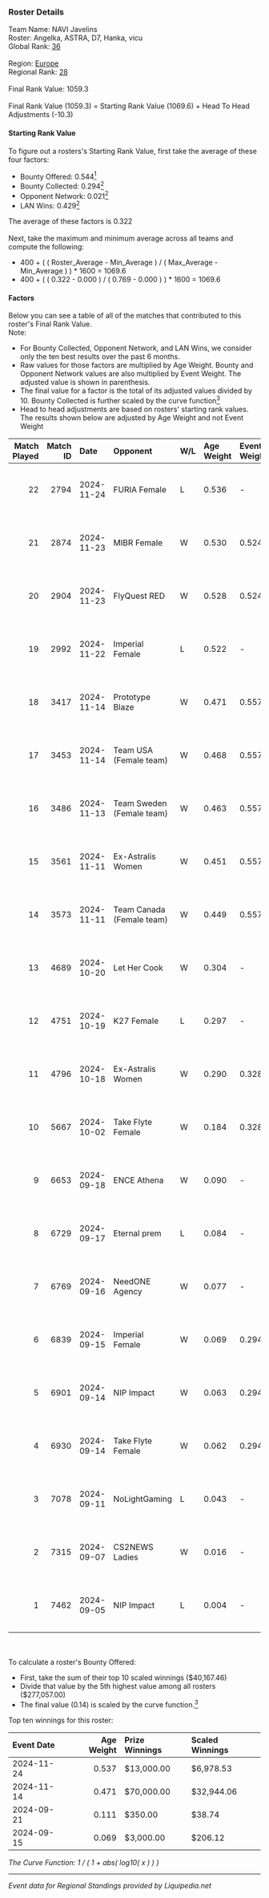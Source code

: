 ### Roster Details<br />
Team Name: NAVI Javelins<br />
Roster: Angelka, ASTRA, D7, Hanka, vicu<br />
Global Rank: [36](../standings_global.md)<br />
<br />
Region: [Europe]( ../standings_europe.md)<br />
Regional Rank: [28]( ../standings_europe.md)<br />
<br />
Final Rank Value:  1059.3<br />
<br />
Final Rank Value (1059.3) = Starting Rank Value (1069.6) + Head To Head Adjustments (-10.3)<br />

#### Starting Rank Value<br />
To figure out a rosters's Starting Rank Value, first take the average of these four factors:<br />
- Bounty Offered: 0.544[<sup>1</sup>](#table2)
- Bounty Collected: 0.294[<sup>2</sup>](#table1)
- Opponent Network: 0.021[<sup>2</sup>](#table1)
- LAN Wins: 0.429[<sup>2</sup>](#table1)

The average of these factors is 0.322<br />
<br />
Next, take the maximum and minimum average across all teams and compute the following:<br />
- 400 + ( ( Roster_Average - Min_Average ) / ( Max_Average - Min_Average ) ) * 1600 = 1069.6
- 400 + ( ( 0.322 - 0.000 ) / ( 0.769 - 0.000 ) ) * 1600 = 1069.6


#### Factors<br />
Below you can see a table of all of the matches that contributed to this roster's Final Rank Value.<br />
Note:<br />

- For Bounty Collected, Opponent Network, and LAN Wins, we consider only the ten best results over the past 6 months.
- Raw values for those factors are multiplied by Age Weight. Bounty and Opponent Network values are also multiplied by Event Weight. The adjusted value is shown in parenthesis.
- The final value for a factor is the total of its adjusted values divided by 10. Bounty Collected is further scaled by the curve function[<sup>3</sup>](#curveFunction)
- Head to head adjustments are based on rosters' starting rank values. The results shown below are adjusted by Age Weight and not Event Weight
<span id="table1"></span><br />


| Match Played | Match ID | Date       | Opponent                  | W/L | Age Weight | Event Weight | Bounty Collected | Opponent Network | LAN Wins  | H2H Adj. | Roster                              |
| -: | -: | :- | :- | :- | :- | :- | :- | :- | :- | -: | :- |
|           22 |     2794 | 2024-11-24 | FURIA Female              | L   | 0.536      | -            | -                | -                | -         |   -10.40 | Angelka, ASTRA, D7, Hanka, vicu     |
|           21 |     2874 | 2024-11-23 | MIBR Female               | W   | 0.530      | 0.524        | 0.019 (0.005)    | 0.197 (0.055)    | 1 (0.530) |     3.13 | Angelka, ASTRA, D7, Hanka, vicu     |
|           20 |     2904 | 2024-11-23 | FlyQuest RED              | W   | 0.528      | 0.524        | 0.008 (0.002)    | 0.086 (0.024)    | 1 (0.528) |     1.69 | Angelka, ASTRA, D7, Hanka, vicu     |
|           19 |     2992 | 2024-11-22 | Imperial Female           | L   | 0.522      | -            | -                | -                | -         |    -7.50 | Angelka, ASTRA, D7, Hanka, vicu     |
|           18 |     3417 | 2024-11-14 | Prototype Blaze           | W   | 0.471      | 0.557        | 0.068 (0.018)    | 0.234 (0.061)    | 1 (0.471) |     4.41 | Angelka, Hanka, LETi, Liina, vicu   |
|           17 |     3453 | 2024-11-14 | Team USA (Female team)    | W   | 0.468      | 0.557        | 0.017 (0.004)    | 0.022 (0.006)    | 1 (0.468) |     1.31 | Angelka, Hanka, LETi, Liina, vicu   |
|           16 |     3486 | 2024-11-13 | Team Sweden (Female team) | W   | 0.463      | 0.557        | 0.008 (0.002)    | 0.039 (0.010)    | 1 (0.463) |     1.30 | Angelka, Hanka, LETi, Liina, vicu   |
|           15 |     3561 | 2024-11-11 | Ex-Astralis Women         | W   | 0.451      | 0.557        | 0.012 (0.003)    | 0.084 (0.021)    | 1 (0.451) |     2.32 | Angelka, Hanka, LETi, Liina, vicu   |
|           14 |     3573 | 2024-11-11 | Team Canada (Female team) | W   | 0.449      | 0.557        | -                | 0.022 (0.006)    | 1 (0.449) |     0.40 | Angelka, Hanka, LETi, Liina, vicu   |
|           13 |     4689 | 2024-10-20 | Let Her Cook              | W   | 0.304      | -            | -                | -                | 0 (0.000) |     0.89 | Angelka, ASTRA, D7, Hanka, vicu     |
|           12 |     4751 | 2024-10-19 | K27 Female                | L   | 0.297      | -            | -                | -                | -         |    -8.02 | Angelka, ASTRA, D7, Hanka, vicu     |
|           11 |     4796 | 2024-10-18 | Ex-Astralis Women         | W   | 0.290      | 0.328        | 0.012 (0.001)    | 0.084 (0.008)    | 0 (0.000) |     1.51 | Angelka, ASTRA, D7, Hanka, vicu     |
|           10 |     5667 | 2024-10-02 | Take Flyte Female         | W   | 0.184      | 0.328        | 0.007 (0.000)    | 0.271 (0.016)    | 0 (0.000) |     0.60 | Angelka, ASTRA, D7, Hanka, vicu     |
|            9 |     6653 | 2024-09-18 | ENCE Athena               | W   | 0.090      | -            | -                | -                | -         |     0.14 | Angelka, ASTRA, D7, Hanka, vicu     |
|            8 |     6729 | 2024-09-17 | Eternal prem              | L   | 0.084      | -            | -                | -                | -         |    -2.43 | Angelka, ASTRA, D7, Hanka, vicu     |
|            7 |     6769 | 2024-09-16 | NeedONE Agency            | W   | 0.077      | -            | -                | -                | -         |     0.06 | AlcesT, Angelka, ASTRA, Hanka, vicu |
|            6 |     6839 | 2024-09-15 | Imperial Female           | W   | 0.069      | 0.294        | 0.160 (0.003)    | -                | -         |     1.18 | Angelka, ASTRA, D7, Hanka, vicu     |
|            5 |     6901 | 2024-09-14 | NIP Impact                | W   | 0.063      | 0.294        | 0.014 (0.000)    | -                | -         |     0.29 | Angelka, ASTRA, D7, Hanka, vicu     |
|            4 |     6930 | 2024-09-14 | Take Flyte Female         | W   | 0.062      | 0.294        | -                | 0.271 (0.005)    | -         |     0.20 | Angelka, ASTRA, D7, Hanka, vicu     |
|            3 |     7078 | 2024-09-11 | NoLightGaming             | L   | 0.043      | -            | -                | -                | -         |    -1.25 | Angelka, ASTRA, D7, Hanka, vicu     |
|            2 |     7315 | 2024-09-07 | CS2NEWS Ladies            | W   | 0.016      | -            | -                | -                | -         |     0.04 | Angelka, ASTRA, D7, Hanka, vicu     |
|            1 |     7462 | 2024-09-05 | NIP Impact                | L   | 0.004      | -            | -                | -                | -         |    -0.10 | Angelka, ASTRA, D7, Hanka, vicu     |

<br />
<span id="table2"></span><br />
To calculate a roster's Bounty Offered:<br />

- First, take the sum of their top 10 scaled winnings ($40,167.46)
- Divide that value by the 5th highest value among all rosters ($277,057.00)
- The final value (0.14) is scaled by the curve function.[<sup>3</sup>](#curveFunction)

Top ten winnings for this roster:<br />

| Event Date | Age Weight | Prize Winnings | Scaled Winnings |
| :- | -: | :- | :- |
| 2024-11-24 |      0.537 | $13,000.00     | $6,978.53       |
| 2024-11-14 |      0.471 | $70,000.00     | $32,944.06      |
| 2024-09-21 |      0.111 | $350.00        | $38.74          |
| 2024-09-15 |      0.069 | $3,000.00      | $206.12         |


<span id="curveFunction"></span>_The Curve Function: 1 / ( 1 + abs( log10( x ) ) )_<br />

---
_Event data for Regional Standings provided by Liquipedia.net_<br />
